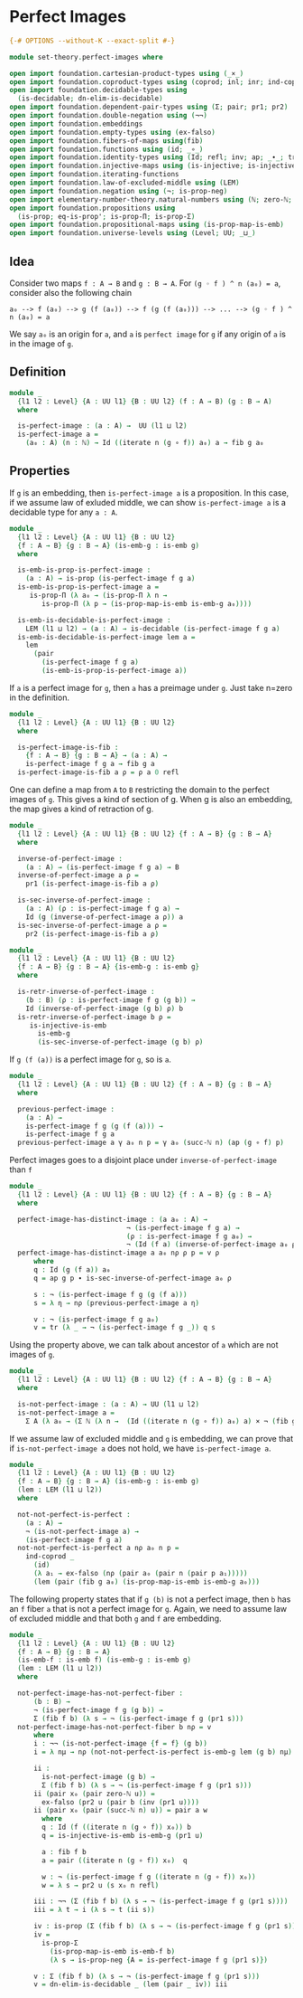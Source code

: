 # Perfect Images

```agda
{-# OPTIONS --without-K --exact-split #-}

module set-theory.perfect-images where

open import foundation.cartesian-product-types using (_×_)
open import foundation.coproduct-types using (coprod; inl; inr; ind-coprod)
open import foundation.decidable-types using
  (is-decidable; dn-elim-is-decidable)
open import foundation.dependent-pair-types using (Σ; pair; pr1; pr2)
open import foundation.double-negation using (¬¬)
open import foundation.embeddings
open import foundation.empty-types using (ex-falso)
open import foundation.fibers-of-maps using(fib)
open import foundation.functions using (id; _∘_)
open import foundation.identity-types using (Id; refl; inv; ap; _∙_; tr)
open import foundation.injective-maps using (is-injective; is-injective-is-emb)
open import foundation.iterating-functions
open import foundation.law-of-excluded-middle using (LEM)
open import foundation.negation using (¬; is-prop-neg)
open import elementary-number-theory.natural-numbers using (ℕ; zero-ℕ; succ-ℕ)
open import foundation.propositions using
  (is-prop; eq-is-prop'; is-prop-Π; is-prop-Σ)
open import foundation.propositional-maps using (is-prop-map-is-emb)
open import foundation.universe-levels using (Level; UU; _⊔_)
```

## Idea

Consider two maps `f : A → B` and `g : B → A`. For `(g ◦ f ) ^ n (a₀) = a`, consider also the following chain
 
  `a₀ --> f (a₀) --> g (f (a₀)) --> f (g (f (a₀))) --> ... --> (g ◦ f ) ^ n (a₀) = a`

We say `a₀` is an origin for `a`, and  `a` is `perfect image` for `g` if any origin of `a` is in the image of `g`.

## Definition

```agda
module _
  {l1 l2 : Level} {A : UU l1} {B : UU l2} (f : A → B) (g : B → A)
  where

  is-perfect-image : (a : A) →  UU (l1 ⊔ l2)
  is-perfect-image a =
    (a₀ : A) (n : ℕ) → Id ((iterate n (g ∘ f)) a₀) a → fib g a₀
```

## Properties

If `g` is an embedding, then `is-perfect-image a` is a proposition. In this case, if we assume law of exluded middle, we can show `is-perfect-image a` is a decidable type for any `a : A`.

```agda
module _
  {l1 l2 : Level} {A : UU l1} {B : UU l2}
  {f : A → B} {g : B → A} (is-emb-g : is-emb g)
  where

  is-emb-is-prop-is-perfect-image :
    (a : A) → is-prop (is-perfect-image f g a)
  is-emb-is-prop-is-perfect-image a =
     is-prop-Π (λ a₀ → (is-prop-Π λ n →
        is-prop-Π (λ p → (is-prop-map-is-emb is-emb-g a₀))))

  is-emb-is-decidable-is-perfect-image :
    LEM (l1 ⊔ l2) → (a : A) → is-decidable (is-perfect-image f g a)
  is-emb-is-decidable-is-perfect-image lem a =
    lem
      (pair
        (is-perfect-image f g a)
        (is-emb-is-prop-is-perfect-image a))  
```

If `a` is a perfect image for `g`, then `a` has a preimage under `g`. Just take n=zero in the definition.

```agda
module _
  {l1 l2 : Level} {A : UU l1} {B : UU l2}  
  where

  is-perfect-image-is-fib :
    {f : A → B} {g : B → A} → (a : A) →
    is-perfect-image f g a → fib g a
  is-perfect-image-is-fib a ρ = ρ a 0 refl  
```

One can define a map from `A` to `B` restricting the domain to the perfect images of `g`. This gives a kind of section of g. When g is also an embedding, the map gives a kind of retraction of g.

```agda
module _
  {l1 l2 : Level} {A : UU l1} {B : UU l2} {f : A → B} {g : B → A}
  where

  inverse-of-perfect-image :
    (a : A) → (is-perfect-image f g a) → B
  inverse-of-perfect-image a ρ =
    pr1 (is-perfect-image-is-fib a ρ)

  is-sec-inverse-of-perfect-image :
    (a : A) (ρ : is-perfect-image f g a) →
    Id (g (inverse-of-perfect-image a ρ)) a
  is-sec-inverse-of-perfect-image a ρ =
    pr2 (is-perfect-image-is-fib a ρ)
```

```agda
module _
  {l1 l2 : Level} {A : UU l1} {B : UU l2}
  {f : A → B} {g : B → A} {is-emb-g : is-emb g}
  where

  is-retr-inverse-of-perfect-image :
    (b : B) (ρ : is-perfect-image f g (g b)) →
    Id (inverse-of-perfect-image (g b) ρ) b
  is-retr-inverse-of-perfect-image b ρ =
     is-injective-is-emb
       is-emb-g
       (is-sec-inverse-of-perfect-image (g b) ρ)
```

If `g (f (a))` is a perfect image for `g`, so is `a`.

```agda
module _
  {l1 l2 : Level} {A : UU l1} {B : UU l2} {f : A → B} {g : B → A}
  where

  previous-perfect-image :
    (a : A) →
    is-perfect-image f g (g (f (a))) →
    is-perfect-image f g a
  previous-perfect-image a γ a₀ n p = γ a₀ (succ-ℕ n) (ap (g ∘ f) p)
```

Perfect images goes to a disjoint place under `inverse-of-perfect-image` than `f`

```agda
module _
  {l1 l2 : Level} {A : UU l1} {B : UU l2} {f : A → B} {g : B → A}
  where

  perfect-image-has-distinct-image : (a a₀ : A) →
                             ¬ (is-perfect-image f g a) →
                             (ρ : is-perfect-image f g a₀) →
                             ¬ (Id (f a) (inverse-of-perfect-image a₀ ρ))
  perfect-image-has-distinct-image a a₀ nρ ρ p = v ρ
      where
      q : Id (g (f a)) a₀
      q = ap g p ∙ is-sec-inverse-of-perfect-image a₀ ρ

      s : ¬ (is-perfect-image f g (g (f a)))
      s = λ η → nρ (previous-perfect-image a η)

      v : ¬ (is-perfect-image f g a₀)
      v = tr (λ _ → ¬ (is-perfect-image f g _)) q s
```

Using the property above, we can talk about ancestor of `a` which are not images of `g`.

```agda
module _
  {l1 l2 : Level} {A : UU l1} {B : UU l2} {f : A → B} {g : B → A}
  where

  is-not-perfect-image : (a : A) → UU (l1 ⊔ l2)
  is-not-perfect-image a =
    Σ A (λ a₀ → (Σ ℕ (λ n →  (Id ((iterate n (g ∘ f)) a₀) a) × ¬ (fib g a₀))))
```

If we assume law of excluded middle and `g` is embedding, we can prove that if `is-not-perfect-image a` does not hold, we have `is-perfect-image a`.

```agda
module _
  {l1 l2 : Level} {A : UU l1} {B : UU l2}
  {f : A → B} {g : B → A} (is-emb-g : is-emb g)
  (lem : LEM (l1 ⊔ l2))
  where

  not-not-perfect-is-perfect :
    (a : A) →
    ¬ (is-not-perfect-image a) →
    (is-perfect-image f g a)
  not-not-perfect-is-perfect a nρ a₀ n p =
    ind-coprod _
      (id)
      (λ a₁ → ex-falso (nρ (pair a₀ (pair n (pair p a₁)))))
      (lem (pair (fib g a₀) (is-prop-map-is-emb is-emb-g a₀)))
```

The following property states that if `g (b)` is not a perfect image, then `b` has an `f` fiber `a` that is not a perfect image for `g`. Again, we need to assume law of excluded middle and that both `g` and `f` are embedding.

```agda
module _
  {l1 l2 : Level} {A : UU l1} {B : UU l2}
  {f : A → B} {g : B → A}
  (is-emb-f : is-emb f) (is-emb-g : is-emb g)
  (lem : LEM (l1 ⊔ l2))
  where

  not-perfect-image-has-not-perfect-fiber :
      (b : B) →
      ¬ (is-perfect-image f g (g b)) →
      Σ (fib f b) (λ s → ¬ (is-perfect-image f g (pr1 s)))
  not-perfect-image-has-not-perfect-fiber b nρ = v
      where
      i : ¬¬ (is-not-perfect-image {f = f} (g b))
      i = λ nμ → nρ (not-not-perfect-is-perfect is-emb-g lem (g b) nμ)

      ii :
        is-not-perfect-image (g b) →
        Σ (fib f b) (λ s → ¬ (is-perfect-image f g (pr1 s)))
      ii (pair x₀ (pair zero-ℕ u)) =
        ex-falso (pr2 u (pair b (inv (pr1 u))))
      ii (pair x₀ (pair (succ-ℕ n) u)) = pair a w
        where
        q : Id (f ((iterate n (g ∘ f)) x₀)) b
        q = is-injective-is-emb is-emb-g (pr1 u)

        a : fib f b
        a = pair ((iterate n (g ∘ f)) x₀)  q

        w : ¬ (is-perfect-image f g ((iterate n (g ∘ f)) x₀))
        w = λ s → pr2 u (s x₀ n refl)

      iii : ¬¬ (Σ (fib f b) (λ s → ¬ (is-perfect-image f g (pr1 s))))
      iii = λ t → i (λ s → t (ii s))

      iv : is-prop (Σ (fib f b) (λ s → ¬ (is-perfect-image f g (pr1 s))))
      iv =
        is-prop-Σ
          (is-prop-map-is-emb is-emb-f b)
          (λ s → is-prop-neg {A = is-perfect-image f g (pr1 s)})

      v : Σ (fib f b) (λ s → ¬ (is-perfect-image f g (pr1 s)))
      v = dn-elim-is-decidable _ (lem (pair _ iv)) iii
```
